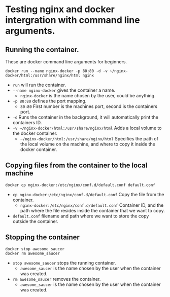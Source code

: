 # Testing __nginx__ and __docker__ intergration with command line arguments.

## Running the container.
These are docker command line arguments for beginners.
```
docker run --name nginx-docker -p 80:80 -d -v ~/nginx-docker/html:/usr/share/nginx/html nginx
```
- `run` will run the container.
- `--name nginx-docker` gives the container a name.
  - `nginx-docker` is the name chosen by the user, could be anything.
- `-p 80:80` defines the port mapping.
  - `80:80` First number is the machines port, second is the containers port.
- `-d` Runs the container in the background, it will automatically print the containers ID.
- `-v ~/nginx-docker/html:/usr/share/nginx/html` Adds a local volume to the docker container.
  - `~/nginx-docker/html:/usr/share/nginx/html` Specifies the path of the local volume on the machine, and where to copy it inside the docker container.

## Copying files from the container to the local machine
```
docker cp nginx-docker:/etc/nginx/conf.d/default.conf default.conf
```
- `cp nginx-docker:/etc/nginx/conf.d/default.conf` Copy the file from the container.
  - `nginx-docker:/etc/nginx/conf.d/default.conf` Container ID, and the path where the file resides inside the container that we want to copy.
- `default.conf` filename and path where we want to store the copy outside the container. 


## Stopping the container
```
docker stop awesome_saucer
docker rm awesome_saucer
```
- `stop awesome_saucer` stops the running container.
  - `awesome_saucer` is the name chosen by the user when the container was created.
- `rm awesome_saucer` removes the container.
  - `awesome_saucer` is the name chosen by the user when the container was created.
